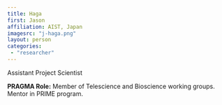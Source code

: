 ```yaml
---
title: Haga
first: Jason
affiliation: AIST, Japan
imagesrc: "j-haga.png"
layout: person
categories:
 - "researcher"
---
```


Assistant Project Scientist

**PRAGMA Role:** Member of Telescience and Bioscience working groups. Mentor in PRIME program. 

        
        
         
         
